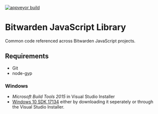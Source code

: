 [![appveyor build](https://ci.appveyor.com/api/projects/status/github/bitwarden/jslib?branch=master&svg=true)](https://ci.appveyor.com/project/bitwarden/jslib)

# Bitwarden JavaScript Library

Common code referenced across Bitwarden JavaScript projects.

## Requirements

* Git
* node-gyp

### Windows

* *Microsoft Build Tools 2015* in Visual Studio Installer
* [Windows 10 SDK 17134](https://developer.microsoft.com/en-us/windows/downloads/sdk-archive/)
either by downloading it seperately or through the Visual Studio Installer.
